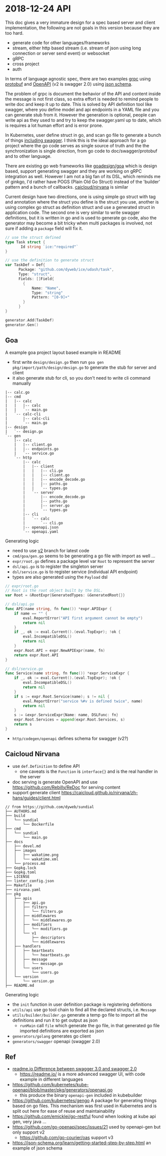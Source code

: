 # 2018-12-24 API

This doc gives a very immature design for a spec based server and client implementation, 
the following are not goals in this version because they are too hard.

- generate code for other languages/frameworks
- stream, either http based stream (i.e. stream of json using long connection or server send event) or websocket
- gRPC
- cross project
- auth

In terms of language agnostic spec, there are two examples [grpc](https://grpc.io/docs/) using [protobuf](https://developers.google.com/protocol-buffers/) 
and [OpenAPI](https://github.com/OAI/OpenAPI-Specification) (v2 is swagger 2.0) using [json schema](https://json-schema.org/).

The problem of grpc is document the behavior of the API and content inside the message is not first class,
so extra effort is needed to remind people to write doc and keep it up to date.
This is solved by API definition tool like swagger, where you define model and api endpoints in a YAML file and 
you can generate stub from it. However the generation is optional, people can write api as they used to and 
try to keep the swagger.yaml up to date, which is requires a lot human effort and is error prone.

In Kubernetes, user define struct in go, and scan go file to generate a bunch of things [including swagger](https://github.com/kubernetes/kube-openapi/blob/master/pkg/generators/openapi.go).
I think this is the ideal approach for a go project where the go code serves as single source of truth and the the synchronization is single direction,
from go code to doc/swagger/protobuf and to other language.

There are existing go web frameworks like [goadesign/goa](https://github.com/goadesign/goa) which is design based, 
support generating swagger and they are working on gRPC integration as well. However I am not a big fan of its DSL,
which reminds me of ginkgo, I'd rather have POGS (Plain Old Go Struct) instead of the 'builder' pattern and a bunch
of callbacks. [caicloud/nirvana](https://github.com/caicloud/nirvana) is similar 

Current design have two directions, one is using simple go struct with tag and annotation where the struct you define
is the struct you use, another is using complex go struct as definition struct and use a generated struct in application code.
The second one is very similar to write swagger definitions, but it is written in go and is used to generate go code,
also the generator may become a bit tricky when multi packages is involved, not sure if adding a `package` field will fix it.

````go
// use the struct defined
type Task struct {
	   Id string `ice:"required"`
}

// use the definition to generate struct
var TaskDef = Def{
	  Package: "github.com/dyweb/ice/udash/task",
	  Type: "struct",
	  Fields: []Field{
	  	{
	  		Name: "Name",
	  		Type: "string"
	  		Pattern: "[0-9]+"
	  	}
	  }
}

generator.Add(TaskDef)
generator.Gen()
````

## Goa

A example goa project layout based example in README

- first write `design/design.go` then run `goa gen pkg/import/path/design/design.go` to generate the stub for server and client
- it also generate stub for cli, so you don't need to write cli command manually

````text
|-- calc.go
|-- cmd
|   |-- calc
|   |   |-- calc
|   |   `-- main.go
|   `-- calc-cli
|       |-- calc-cli
|       `-- main.go
|-- design
|   `-- design.go
`-- gen
    |-- calc
    |   |-- client.go
    |   |-- endpoints.go
    |   `-- service.go
    `-- http
        |-- calc
        |   |-- client
        |   |   |-- cli.go
        |   |   |-- client.go
        |   |   |-- encode_decode.go
        |   |   |-- paths.go
        |   |   `-- types.go
        |   `-- server
        |       |-- encode_decode.go
        |       |-- paths.go
        |       |-- server.go
        |       `-- types.go
        |-- cli
        |   `-- calc
        |       `-- cli.go
        |-- openapi.json
        `-- openapi.yaml
````

Generating logic

- need to use [v2](https://github.com/goadesign/goa/tree/v2) branch for latest code
- `cmd/goa/gen.go` seems to be generating a go file with import as well ...
- `expr/root.go` defines a package level var `Root` to represent the server
- `dsl/api.go` is to register the singleton server
- `dsl/service.go` is to register service (individual API endpoint)
- types are also generated using the `Payload` dsl

````go
// expr/root.go
// Root is the root object built by the DSL.
var Root = &RootExpr{GeneratedTypes: &GeneratedRoot{}}

// dsl/api.go
func API(name string, fn func()) *expr.APIExpr {
	if name == "" {
		eval.ReportError("API first argument cannot be empty")
		return nil
	}
	if _, ok := eval.Current().(eval.TopExpr); !ok {
		eval.IncompatibleDSL()
		return nil
	}
	expr.Root.API = expr.NewAPIExpr(name, fn)
	return expr.Root.API
}

// dsl/service.go
func Service(name string, fn func()) *expr.ServiceExpr {
	if _, ok := eval.Current().(eval.TopExpr); !ok {
		eval.IncompatibleDSL()
		return nil
	}
	if s := expr.Root.Service(name); s != nil {
		eval.ReportError("service %#v is defined twice", name)
		return nil
	}
	s := &expr.ServiceExpr{Name: name, DSLFunc: fn}
	expr.Root.Services = append(expr.Root.Services, s)
	return s
}
````

- `http/codegen/openapi` defines schema for swagger (v2?)

## Caicloud Nirvana

- use `def.Definition` to define API
  - one caveats is the `Function` is `interface{}` and is the real handler in the server
- doc serving is generate OpenAPI and use https://github.com/Rebilly/ReDoc for serving content
- support generate client https://caicloud.github.io/nirvana/zh-hans/guides/client.html

````text
// from https://github.com/dyweb/sundial
├── AUTHORS.md
├── build
│   └── sundial
│       └── Dockerfile
├── cmd
│   └── sundial
│       └── main.go
├── docs
│   ├── devel.md
│   ├── images
│   │   ├── wakatime.png
│   │   └── wakatime.xml
│   └── process.md
├── Gopkg.lock
├── Gopkg.toml
├── LICENSE
├── linter_config.json
├── Makefile
├── nirvana.yaml
├── pkg
│   ├── apis
│   │   ├── api.go
│   │   ├── filters
│   │   │   └── filters.go
│   │   ├── middlewares
│   │   │   └── middlewares.go
│   │   ├── modifiers
│   │   │   └── modifiers.go
│   │   └── v1
│   │       ├── descriptors
│   │       └── middlewares
│   ├── handlers
│   │   ├── heartbeats
│   │   │   └── heartbeats.go
│   │   ├── message
│   │   │   └── message.go
│   │   └── users
│   │       └── users.go
│   └── version
│       └── version.go
├── README.md
````

Generating logic

- the `init` function in user definition package is registering definitions
- `utils/api` use go tool chain to find all the declared structs, i.e. `Message`
- `utils/builder/builder.go` generate a temp go file to import all the definitions and run it to get output as json
   - `runMain` call `file` which generate the go file, in that generated go file imported definitions are exported as json
- `generators/golang` generates go client
- `generators/swagger` openapi (swagger 2.0)

## Ref

- [readme.io Difference between swagger 3.0 and swagger 2.0](https://blog.readme.io/an-example-filled-guide-to-swagger-3-2/)
  - https://readme.io/ is a more advanced swagger UI, with code example in different languages
- https://github.com/kubernetes/kube-openapi/blob/master/pkg/generators/openapi.go
  - this produce the binary `openapi-gen` included in kubebuilder
- https://github.com/kubernetes/gengo A package for generating things based on go files. This mechanism was first used in Kubernetes and is split out here for ease of reuse and maintainability
- https://github.com/emicklei/go-restful found when looking at kube api gen, very java ...
- https://github.com/go-openapi/spec/issues/21 used by openapi-gen but only support v2
  - https://github.com/go-courier/oas support v3
- https://json-schema.org/learn/getting-started-step-by-step.html an example of json schema